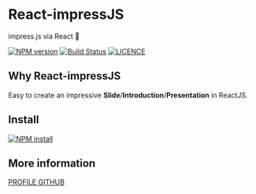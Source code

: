 # React-impressJS

impress.js via React :tada:

[![NPM version][npm-image]][npm-url]
[![Build Status][travis-image]][travis-url]
[![LICENCE][licence-image]][licence-url]

[npm-image]: https://img.shields.io/npm/v/react-impressjs.svg
[npm-url]: https://www.npmjs.com/package/react-impressjs
[travis-image]: https://travis-ci.org/GeorgioWan/react-impressjs.svg?branch=master
[travis-url]: https://travis-ci.org/GeorgioWan/react-impressjs
[licence-image]: https://img.shields.io/npm/l/react-impressjs.svg
[licence-url]: https://github.com/GeorgioWan/react-impressjs/blob/master/LICENSE

## Why React-impressJS

Easy to create an impressive **Slide**/**Introduction**/**Presentation** in ReactJS.

## Install

[![NPM install](https://nodei.co/npm/react-impressjs.png)](https://www.npmjs.com/package/react-impressjs)

## More information
[PROFILE GITHUB](https://github.com/GeorgioWan)
